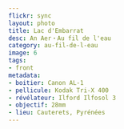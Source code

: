 ```yaml
---
flickr: sync
layout: photo
title: Lac d'Embarrat
desc: An Aer・Au fil de l'eau
category: au-fil-de-l-eau
image: 6
tags:
- front
metadata:
- boitier: Canon AL-1
- pellicule: Kodak Tri-X 400
- révélateur: Ilford Ilfosol 3
- objectif: 28mm
- lieu: Cauterets, Pyrénées
---
```

